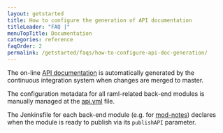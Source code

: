 ```yaml
---
layout: getstarted
title: How to configure the generation of API documentation
titleLeader: "FAQ |"
menuTopTitle: Documentation
categories: reference
faqOrder: 2
permalink: /getstarted/faqs/how-to-configure-api-doc-generation/
---
```


The on-line [API documentation](/doc/api/) is automatically generated by the continuous integration system when changes are merged to master.

The configuration metadata for all raml-related back-end modules is manually managed at the [api.yml](https://github.com/folio-org/folio-org.github.io/blob/master/_data/api.yml) file.

The Jenkinsfile for each back-end module (e.g. for [mod-notes](https://github.com/folio-org/mod-notes/blob/master/Jenkinsfile)) declares when the module is ready to publish via its `publishAPI` parameter.

